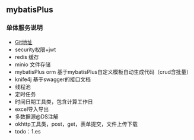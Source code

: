 ## mybatisPlus

### 单体服务说明

- [Git地址](https://gitee.com/doublehappy_admin/springbootProject/tree/master/mybatisPlus)
- security权限+jwt
- redis 缓存
- minio 文件存储
- mybatisPlus orm  基于mybatisPlus自定义模板自动生成代码（crud含批量）
- knife4j 基于swagger的接口文档
- 线程池
- 定时任务
- 时间日期工具类，包含计算工作日
- excel导入导出
- 多数据源@DS注解
- okhttp工具类，post，get，表单提交，文件上传下载
- todo：1.es  

